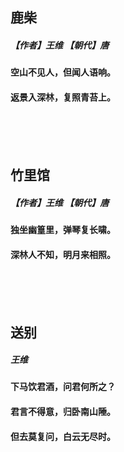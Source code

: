 ## 鹿柴
##### 【作者】王维 【朝代】唐
#### 空山不见人，但闻人语响。
#### 返景入深林，复照青苔上。
<br/><br/><br/>



## 竹里馆
##### 【作者】王维 【朝代】唐
#### 独坐幽篁里，弹琴复长啸。
#### 深林人不知，明月来相照。
<br/><br/><br/>


## 送别
##### 王维
#### 下马饮君酒，问君何所之？
#### 君言不得意，归卧南山陲。
#### 但去莫复问，白云无尽时。
<br/><br/><br/>



<br/><br/><br/>













